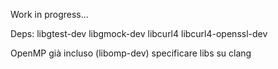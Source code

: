 Work in progress...

Deps: libgtest-dev libgmock-dev libcurl4 libcurl4-openssl-dev 

OpenMP già incluso (libomp-dev) specificare libs su clang